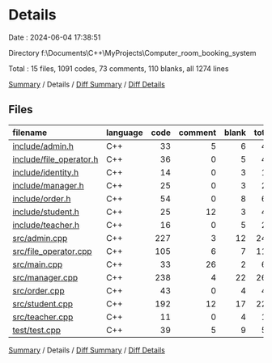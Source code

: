 # Details

Date : 2024-06-04 17:38:51

Directory f:\\Documents\\C++\\MyProjects\\Computer_room_booking_system

Total : 15 files,  1091 codes, 73 comments, 110 blanks, all 1274 lines

[Summary](results.md) / Details / [Diff Summary](diff.md) / [Diff Details](diff-details.md)

## Files
| filename | language | code | comment | blank | total |
| :--- | :--- | ---: | ---: | ---: | ---: |
| [include/admin.h](/include/admin.h) | C++ | 33 | 5 | 6 | 44 |
| [include/file_operator.h](/include/file_operator.h) | C++ | 36 | 0 | 5 | 41 |
| [include/identity.h](/include/identity.h) | C++ | 14 | 0 | 3 | 17 |
| [include/manager.h](/include/manager.h) | C++ | 25 | 0 | 3 | 28 |
| [include/order.h](/include/order.h) | C++ | 54 | 0 | 8 | 62 |
| [include/student.h](/include/student.h) | C++ | 25 | 12 | 3 | 40 |
| [include/teacher.h](/include/teacher.h) | C++ | 16 | 0 | 5 | 21 |
| [src/admin.cpp](/src/admin.cpp) | C++ | 227 | 3 | 12 | 242 |
| [src/file_operator.cpp](/src/file_operator.cpp) | C++ | 105 | 6 | 7 | 118 |
| [src/main.cpp](/src/main.cpp) | C++ | 33 | 26 | 2 | 61 |
| [src/manager.cpp](/src/manager.cpp) | C++ | 238 | 4 | 22 | 264 |
| [src/order.cpp](/src/order.cpp) | C++ | 43 | 0 | 4 | 47 |
| [src/student.cpp](/src/student.cpp) | C++ | 192 | 12 | 17 | 221 |
| [src/teacher.cpp](/src/teacher.cpp) | C++ | 11 | 0 | 4 | 15 |
| [test/test.cpp](/test/test.cpp) | C++ | 39 | 5 | 9 | 53 |

[Summary](results.md) / Details / [Diff Summary](diff.md) / [Diff Details](diff-details.md)